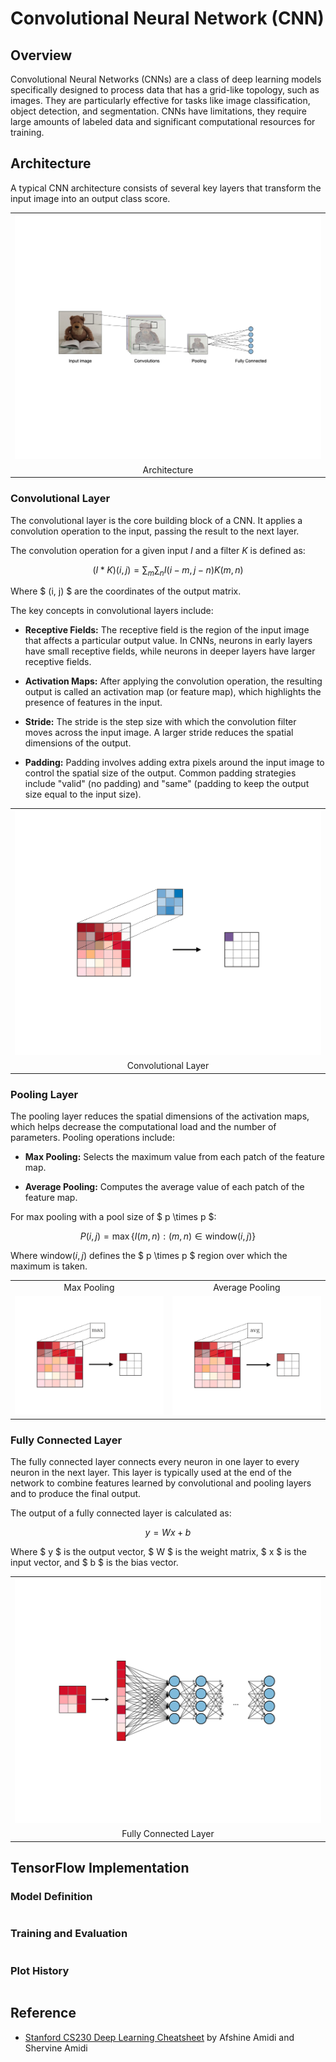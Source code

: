 # Convolutional Neural Network (CNN)

## Overview

Convolutional Neural Networks (CNNs) are a class of deep learning models specifically designed to process data that has a grid-like topology, such as images. They are particularly effective for tasks like image classification, object detection, and segmentation. CNNs have limitations, they require large amounts of labeled data and significant computational resources for training.

## Architecture

A typical CNN architecture consists of several key layers that transform the input image into an output class score.

<table>
    <tr>
        <td><img src="/CNN/img/1.png" width="512"></td>
    </tr>
    <tr>
        <td align="center">Architecture</td>
    </tr>
</table>

### Convolutional Layer

The convolutional layer is the core building block of a CNN. It applies a convolution operation to the input, passing the result to the next layer.

The convolution operation for a given input $I$ and a filter $K$ is defined as:

$$(I * K)(i,j) = \sum_{m}\sum_{n} I(i-m,j-n)K(m,n)$$

Where $ (i, j) $ are the coordinates of the output matrix.

The key concepts in convolutional layers include:

- **Receptive Fields:** The receptive field is the region of the input image that affects a particular output value. In CNNs, neurons in early layers have small receptive fields, while neurons in deeper layers have larger receptive fields.

- **Activation Maps:** After applying the convolution operation, the resulting output is called an activation map (or feature map), which highlights the presence of features in the input.

- **Stride:** The stride is the step size with which the convolution filter moves across the input image. A larger stride reduces the spatial dimensions of the output.

- **Padding:** Padding involves adding extra pixels around the input image to control the spatial size of the output. Common padding strategies include "valid" (no padding) and "same" (padding to keep the output size equal to the input size).

<table>
    <tr>
        <td><img src="/CNN/img/2.png" width="512"></td>
    </tr>
    <tr>
        <td align="center">Convolutional Layer</td>
    </tr>
</table>

### Pooling Layer

The pooling layer reduces the spatial dimensions of the activation maps, which helps decrease the computational load and the number of parameters. Pooling operations include:

- **Max Pooling:** Selects the maximum value from each patch of the feature map.

- **Average Pooling:** Computes the average value of each patch of the feature map.

For max pooling with a pool size of $ p \times p $:

$$P(i,j) = \max \{ I(m,n) : (m,n) \in \text{window}(i,j) \}$$

Where $\text{window}(i,j)$ defines the $ p \times p $ region over which the maximum is taken.

<table>
    <tr>
        <td align="center">Max Pooling</td>
        <td align="center">Average Pooling</td>
    </tr>
    <tr>
        <td><img src="/CNN/img/3.png" width="256"></td>
        <td><img src="/CNN/img/4.png" width="256"></td>
    </tr>
</table>

### Fully Connected Layer

The fully connected layer connects every neuron in one layer to every neuron in the next layer. This layer is typically used at the end of the network to combine features learned by convolutional and pooling layers and to produce the final output.

The output of a fully connected layer is calculated as:

$$y = Wx + b$$

Where $ y $ is the output vector, $ W $ is the weight matrix, $ x $ is the input vector, and $ b $ is the bias vector.

<table>
    <tr>
        <td><img src="/CNN/img/5.png" width="512"></td>
    </tr>
    <tr>
        <td align="center">Fully Connected Layer</td>
    </tr>
</table>

## TensorFlow Implementation

### Model Definition

```py

```

### Training and Evaluation

```py

```

### Plot History

```py

```

## Reference

- [Stanford CS230 Deep Learning Cheatsheet](https://stanford.edu/~shervine/teaching/cs-230) by Afshine Amidi and Shervine Amidi
